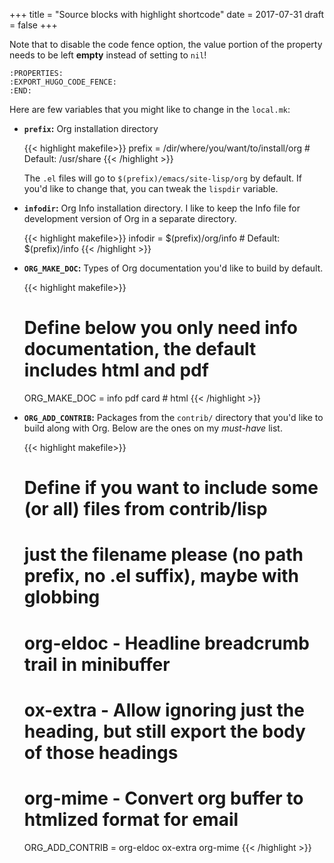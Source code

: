 +++
title = "Source blocks with highlight shortcode"
date = 2017-07-31
draft = false
+++

Note that to disable the code fence option, the value portion of the
property needs to be left **empty** instead of setting to `nil`!

```text
:PROPERTIES:
:EXPORT_HUGO_CODE_FENCE:
:END:
```

Here are few variables that you might like to change in the `local.mk`:

-   **`prefix`:** Org installation directory

    {{< highlight makefile>}}
    prefix = /dir/where/you/want/to/install/org # Default: /usr/share
    {{< /highlight >}}

    The `.el` files will go to `$(prefix)/emacs/site-lisp/org` by
                 default. If you'd like to change that, you can tweak the
                 `lispdir` variable.
-   **`infodir`:** Org Info installation directory. I like to keep the
    Info file for development version of Org in a separate
    directory.

    {{< highlight makefile>}}
    infodir = $(prefix)/org/info # Default: $(prefix)/info
    {{< /highlight >}}
-   **`ORG_MAKE_DOC`:** Types of Org documentation you'd like to build by
    default.

    {{< highlight makefile>}}
    # Define below you only need info documentation, the default includes html and pdf
    ORG_MAKE_DOC = info pdf card # html
    {{< /highlight >}}
-   **`ORG_ADD_CONTRIB`:** Packages from the `contrib/` directory that
    you'd like to build along with Org. Below are the ones on my
    _must-have_ list.

    {{< highlight makefile>}}
    # Define if you want to include some (or all) files from contrib/lisp
    # just the filename please (no path prefix, no .el suffix), maybe with globbing
    #   org-eldoc - Headline breadcrumb trail in minibuffer
    #   ox-extra - Allow ignoring just the heading, but still export the body of those headings
    #   org-mime - Convert org buffer to htmlized format for email
    ORG_ADD_CONTRIB = org-eldoc ox-extra org-mime
    {{< /highlight >}}
